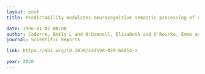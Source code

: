 ```yaml
---
layout: post
title: Predictability modulates neurocognitive semantic processing of non-verbal narratives

date: 1996-01-01 00:00
author: Coderre, Emily L and O'Donnell, Elizabeth and O'Rourke, Emme and Cohn, Neil
journal: Scientific Reports

link: https://doi.org/10.1038/s41598-020-66814-z

year: 2020
---
```



